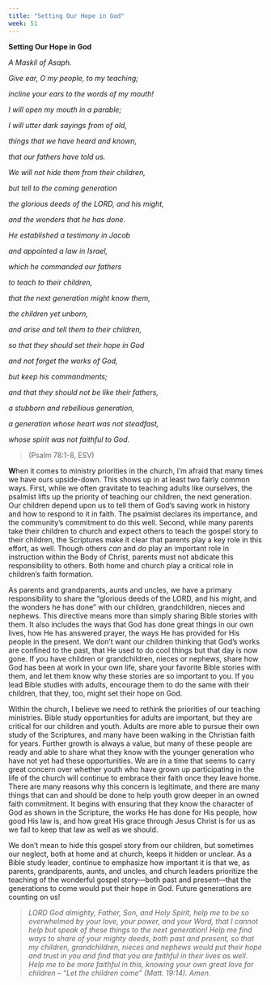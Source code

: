 ```yaml
---
title: "Setting Our Hope in God"
week: 51
---
```


**Setting Our Hope in God**

*A Maskil of Asaph.*

*Give ear, O my people, to my teaching;*

*incline your ears to the words of my mouth!*

*I will open my mouth in a parable;*

*I will utter dark sayings from of old,*

*things that we have heard and known,*

*that our fathers have told us.*

*We will not hide them from their children,*

*but tell to the coming generation*

*the glorious deeds of the LORD, and his might,*

*and the wonders that he has done.*

*He established a testimony in Jacob*

*and appointed a law in Israel,*

*which he commanded our fathers*

*to teach to their children,*

*that the next generation might know them,*

*the children yet unborn,*

*and arise and tell them to their children,*

*so that they should set their hope in God*

*and not forget the works of God,*

*but keep his commandments;*

*and that they should not be like their fathers,*

*a stubborn and rebellious generation,*

*a generation whose heart was not steadfast,*

*whose spirit was not faithful to God.*

> (Psalm 78:1-8, ESV)

**W**hen it comes to ministry priorities in the church, I’m afraid that
many times we have ours upside-down. This shows up in at least two
fairly common ways. First, while we often gravitate to teaching adults
like ourselves, the psalmist lifts up the priority of teaching our
children, the next generation. Our children depend upon us to tell them
of God’s saving work in history and how to respond to it in faith. The
psalmist declares its importance, and the community’s commitment to do
this well. Second, while many parents take their children to church and
expect others to teach the gospel story to their children, the
Scriptures make it clear that parents play a key role in this effort, as
well. Though others *can* and *do* play an important role in instruction
within the Body of Christ, parents must not abdicate this responsibility
to others. Both home and church play a critical role in children’s faith
formation.

As parents and grandparents, aunts and uncles, we have a primary
responsibility to share the “glorious deeds of the LORD, and his might,
and the wonders he has done” with our children, grandchildren, nieces
and nephews. This directive means more than simply sharing Bible stories
with them. It also includes the ways that God has done great things in
our own lives, how He has answered prayer, the ways He has provided for
His people in the present. We don’t want our children thinking that
God’s works are confined to the past, that He used to do cool things but
that day is now gone. If you have children or grandchildren, nieces or
nephews, share how God has been at work in your own life, share your
favorite Bible stories with them, and let them know why these stories
are so important to you. If you lead Bible studies with adults,
encourage them to do the same with their children, that they, too, might
set their hope on God.

Within the church, I believe we need to rethink the priorities of our
teaching ministries. Bible study opportunities for adults are important,
but they are critical for our children and youth. Adults are more able
to pursue their own study of the Scriptures, and many have been walking
in the Christian faith for years. Further growth is always a value, but
many of these people are ready and able to share what they know with the
younger generation who have not yet had these opportunities. We are in a
time that seems to carry great concern over whether youth who have grown
up participating in the life of the church will continue to embrace
their faith once they leave home. There are many reasons why this
concern is legitimate, and there are many things that can and should be
done to help youth grow deeper in an owned faith commitment. It begins
with ensuring that they know the character of God as shown in the
Scripture, the works He has done for His people, how good His law is,
and how great His grace through Jesus Christ is for us as we fail to
keep that law as well as we should.

We don’t mean to hide this gospel story from our children, but sometimes
our neglect, both at home and at church, keeps it hidden or unclear. As
a Bible study leader, continue to emphasize how important it is that we,
as parents, grandparents, aunts, and uncles, and church leaders
prioritize the teaching of the wonderful gospel story—both past and
present—that the generations to come would put their hope in God. Future
generations are counting on us!

> *LORD God almighty, Father, Son, and Holy Spirit, help me to be so
> overwhelmed by your love, your power, and your Word, that I cannot
> help but speak of these things to the next generation! Help me find
> ways to share of your mighty deeds, both past and present, so that my
> children, grandchildren, nieces and nephews would put their hope and
> trust in you and find that you are faithful in their lives as well.
> Help me to be more faithful in this, knowing your own great love for
> children – “Let the children come” (Matt. 19:14). Amen.*
